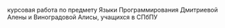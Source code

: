 курсовая работа по предмету Языки Программирования Дмитриевой Алены и Виноградовой Алисы, учащихся в СПбПУ
